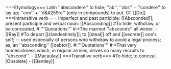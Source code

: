 ===Etymology===
Latin ''abscondere'' to hide; ''ab'', ''abs'' + ''condere'' to lay up; ''con'' + ''d&#259re'' (only in compounds) to put. Cf. [[Do]]
===Intransitive verb===
imperfect and past participle: [[Absconded]]; <br>
present participle and verbal noun: [[Absconding]]
#To hide, withdraw, or be concealed.
#:'''Quotations'''
#:*The marmot ''absconds'' all winter. - [[Ray]]
#To depart [[clandestinely]]; to [[steal]] off and [[secrete]] one's self; -- used especially of persons who withdraw to avoid a legal process; as, an ''absconding'' [[debtor]].
#:'''Quotations'''
#:*That very homesickness which, in regular armies, drives so many recruits to ''abscond''. - [[Macaulay]]
===Transitive verb=== 
#To hide; to conceal. [Obsolete] - [[Bentley]]